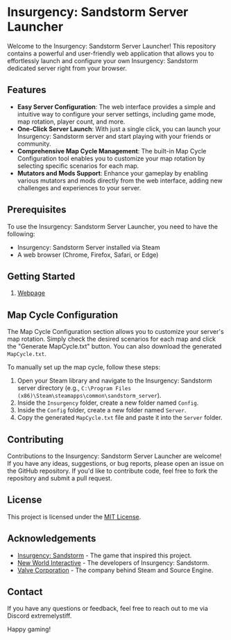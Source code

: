 # Insurgency: Sandstorm Server Launcher

Welcome to the Insurgency: Sandstorm Server Launcher! This repository contains a powerful and user-friendly web application that allows you to effortlessly launch and configure your own Insurgency: Sandstorm dedicated server right from your browser.

## Features

- **Easy Server Configuration**: The web interface provides a simple and intuitive way to configure your server settings, including game mode, map rotation, player count, and more.
- **One-Click Server Launch**: With just a single click, you can launch your Insurgency: Sandstorm server and start playing with your friends or community.
- **Comprehensive Map Cycle Management**: The built-in Map Cycle Configuration tool enables you to customize your map rotation by selecting specific scenarios for each map.
- **Mutators and Mods Support**: Enhance your gameplay by enabling various mutators and mods directly from the web interface, adding new challenges and experiences to your server.

## Prerequisites

To use the Insurgency: Sandstorm Server Launcher, you need to have the following:

- Insurgency: Sandstorm Server installed via Steam
- A web browser (Chrome, Firefox, Safari, or Edge)

## Getting Started

1. [Webpage](https://extremelystiff.github.io/ISSS/)


## Map Cycle Configuration

The Map Cycle Configuration section allows you to customize your server's map rotation. Simply check the desired scenarios for each map and click the "Generate MapCycle.txt" button. You can also download the generated `MapCycle.txt`.

To manually set up the map cycle, follow these steps:

1. Open your Steam library and navigate to the Insurgency: Sandstorm server directory (e.g., `C:\Program Files (x86)\Steam\steamapps\common\sandstorm_server`).
2. Inside the `Insurgency` folder, create a new folder named `Config`.
3. Inside the `Config` folder, create a new folder named `Server`.
4. Copy the generated `MapCycle.txt` file and paste it into the `Server` folder.

## Contributing

Contributions to the Insurgency: Sandstorm Server Launcher are welcome! If you have any ideas, suggestions, or bug reports, please open an issue on the GitHub repository. If you'd like to contribute code, feel free to fork the repository and submit a pull request.

## License

This project is licensed under the [MIT License](LICENSE).

## Acknowledgements

- [Insurgency: Sandstorm](https://sandstorm.game) - The game that inspired this project.
- [New World Interactive](https://newworldinteractive.com) - The developers of Insurgency: Sandstorm.
- [Valve Corporation](https://www.valvesoftware.com) - The company behind Steam and Source Engine.

## Contact

If you have any questions or feedback, feel free to reach out to me via Discord extremelystiff.

Happy gaming!

